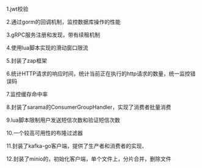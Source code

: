 1.jwt校验 

2.通过gorm的回调机制，监控数据库操作的性能

3.gRPC服务注册和发现，带有续租机制

4.使用lua脚本实现的滑动窗口限流

5.封装了zap框架

6.统计HTTP请求的响应时间，统计当前正在执行的http请求的数量，统一监控错误码

7.监控缓存命中率

8.封装了sarama的ConsumerGroupHandler，实现了消费者批量消费

9.lua脚本限制用户发送短信次数和验证短信次数

10.一个较高可用性的布隆过滤器

11.封装了kafka-go客户端，提供了生产者和消费者的实现、

12.封装了minio的，初始化客户端，单个文件上，分片合并，删除文件
